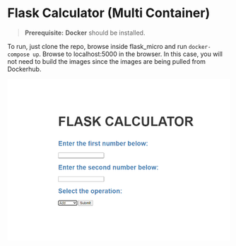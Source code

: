 # Flask Calculator (Multi Container)

> **Prerequisite:** **Docker** should be installed.

To run, just clone the repo, browse inside flask_micro and run `docker-compose up`. Browse to localhost:5000 in the browser. In this case, you will not need to build the images since the images are being pulled from Dockerhub.


![alt text](https://github.com/anand-swaroop-git/flask_micro/blob/master/pngs/showform.PNG?raw=true)
